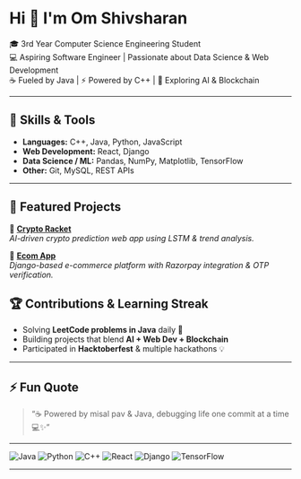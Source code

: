 # Hi 👋 I'm Om Shivsharan  

🎓 3rd Year Computer Science Engineering Student  
💻 Aspiring Software Engineer | Passionate about Data Science & Web Development  
☕ Fueled by Java | ⚡ Powered by C++ | 🧠 Exploring AI & Blockchain  

---

## 🔧 Skills & Tools  
- **Languages:** C++, Java, Python, JavaScript  
- **Web Development:** React, Django  
- **Data Science / ML:** Pandas, NumPy, Matplotlib, TensorFlow  
- **Other:** Git, MySQL, REST APIs  

---

## 📂 Featured Projects  
🌟 [**Crypto Racket**](https://github.com/your-crypto-racket-repo)  
*AI-driven crypto prediction web app using LSTM & trend analysis.*  

🛒 [**Ecom App**](https://github.com/your-ecom-repo)  
*Django-based e-commerce platform with Razorpay integration & OTP verification.*  



## 🏆 Contributions & Learning Streak  
- Solving **LeetCode problems in Java** daily 🚀  
- Building projects that blend **AI + Web Dev + Blockchain**  
- Participated in **Hacktoberfest** & multiple hackathons 💡  

---

## ⚡ Fun Quote  
> “☕ Powered by misal pav & Java, debugging life one commit at a time 💻✨”

---

![Java](https://img.shields.io/badge/Code-Java-orange?logo=java)
![Python](https://img.shields.io/badge/Code-Python-blue?logo=python)
![C++](https://img.shields.io/badge/Code-C++-00599C?logo=cplusplus)
![React](https://img.shields.io/badge/Frontend-React-blue?logo=react)
![Django](https://img.shields.io/badge/Backend-Django-green?logo=django)
![TensorFlow](https://img.shields.io/badge/ML-TensorFlow-orange?logo=tensorflow)

---
